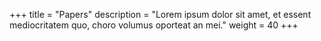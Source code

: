 +++
title = "Papers"
description = "Lorem ipsum dolor sit amet, et essent mediocritatem quo, choro volumus oporteat an mei."
weight = 40
+++